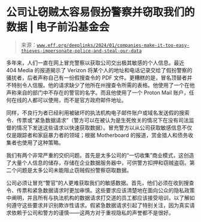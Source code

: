 <!--yml

类别：未分类

日期：2024 年 5 月 27 日 14:57:14

-->

# 公司让窃贼太容易假扮警察并窃取我们的数据 | 电子前沿基金会

> 来源：[`www.eff.org/deeplinks/2024/01/companies-make-it-too-easy-thieves-impersonate-police-and-steal-our-data`](https://www.eff.org/deeplinks/2024/01/companies-make-it-too-easy-thieves-impersonate-police-and-steal-our-data)

多年来，人们一直在网上冒充警察以获取公司交出极其敏感的个人信息。最近 404 Media 的报道揭示了 Verizon 将某个人的地址和电话记录交给了假扮警察的骚扰者，后者声称自己有一份假搜查令的 PDF 文件。更糟糕的是，冒名顶替者并不特别令人信服。他的请求缺少了他所在州搜查令所需的表格。他使用了一个在他声称来自的部门中不存在的警官的名字。而且他使用了一个 Proton Mail 账户，任何在线的人都可以使用，而不是官方政府邮件地址。

同样，不良行为者已经利用被破坏的执法机构电子邮件账户或域名发送假的搜索令、传票或“紧急数据请求”（警方可以在被认为是生死攸关的情况下在没有司法监督的情况下发送这些请求以快速获取数据）。冒充警方以从公司获取敏感信息不仅仅是跟踪者和家庭暴力者的领域；根据 Motherboard 的报道，赏金猎人和债务收集者也使用了这种策略。

我们有两个非常严重的交织问题。首先是太多公司的“一切收集”商业模式，这创造了大量个人信息的储存，存储在企业数据服务器中，可供警方扣押和窃贼盗窃。第二个问题是太多公司未能阻止窃贼假扮警察窃取数据。

公司必须让冒充“警官”的人更难获取我们的敏感数据。首先，他们必须在收到搜查令、传票和紧急数据请求时更加审慎。这些要求应该清楚地在面向公众的隐私政策中阐明，并且所有与执法机构的数据请求打交道的员工都应该接受培训，以了解如何遵守这些要求并识别欺诈性请求。假紧急数据请求引起了特别关注，因为真实请求依赖于公司和警方的谨慎——这两方对于重视隐私的声誉都不是很好。
